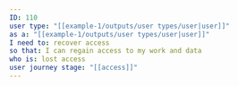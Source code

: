 ```yaml
---
ID: 110
user type: "[[example-1/outputs/user types/user|user]]"
as a: "[[example-1/outputs/user types/user|user]]"
I need to: recover access
so that: I can regain access to my work and data
who is: lost access
user journey stage: "[[access]]"
---
```

